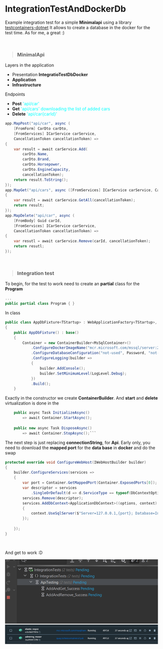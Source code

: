 # IntegrationTestAndDockerDb

Example integration test for a simple **Minimalapi** using a library
[testcontainers-dotnet](https://github.com/isen-ng/testcontainers-dotnet)
It allows to create a database in the docker for the
test time. As for me, a great :)

<br />

> ### MinimalApi

Layers in the application 

- Presentation **IntegratioTestDbDocker**
- **Application**
- **Infrastructure**

Endpoints 

- **Post** <span style="color: aqua">'api/car'</span>
- **Get** <span style="color: aqua">'api/cars' downloading the list of added cars</span>
- **Delete** <span style="color: aqua">'api/car{carId}'</span>

```c#
app.MapPost("api/car", async (
    [FromForm] CarDto carDto,
    [FromServices] ICarService carService, 
    CancellationToken cancellationToken) =>
{
    var result = await carService.Add(
        carDto.Name,
        carDto.Brand,
        carDto.Horsepower,
        carDto.EngineCapacity,
        cancellationToken);
    return result.ToString();
});
app.MapGet("api/cars", async ([FromServices] ICarService carService, CancellationToken cancellationToken) =>
{
    var result = await carService.GetAll(cancellationToken);
    return result;
});
app.MapDelete("api/car", async (
    [FromBody] Guid carId,
    [FromServices] ICarService carService,
    CancellationToken cancellationToken) =>
{
    var resutl = await carService.Remove(carId, cancellationToken);
    return resutl;
});
```

<br />

> ### Integration test

To begin, for the test to work
need to create an **partial** class for the **Program**

```c#
...
public partial class Program { }
```

In class

```c# 
public class AppDbFixture<TStartup> : WebApplicationFactory<TStartup>, IAsyncLifetime
{
    public AppDbFixture() : base()
    {
        Container = new ContainerBuilder<MsSqlContainer>()
            .ConfigureDockerImageName("mcr.microsoft.com/mssql/server:2017-latest-ubuntu")
            .ConfigureDatabaseConfiguration("not-used", Password, "not-used")
            .ConfigureLogging(builder =>
            {
                builder.AddConsole();
                builder.SetMinimumLevel(LogLevel.Debug);
            })
            .Build();
    }
```

Exactly in the constructor we create **ContainerBuilder**.
And **start** and **delete** virtualization is done in the

```c#
    public async Task InitializeAsync()
        => await Container.StartAsync();

    public new async Task DisposeAsync()
        => await Container.StopAsync();```

```

The next step is just replacing **connectionString**, for **Api**.
Early only, you need to download the **mapped port** for the **data base** in **docker** and do the swap

```c#
protected override void ConfigureWebHost(IWebHostBuilder builder)
{
    builder.ConfigureServices(services =>
    {
        var port = Container.GetMappedPort(Container.ExposedPorts[0]);
        var descriptor = services
            .SingleOrDefault(d => d.ServiceType == typeof(DbContextOptions<ApplicationDbContext>));
        services.Remove(descriptor);
        services.AddDbContext<ApplicationDbContext>((options, context) =>
        {
            context.UseSqlServer($"Server=127.0.0.1,{port}; Database=IntegrationTestDbDocker; User Id={Username}; Password={Password};");
        });

    });
}
```

<br />

And get to work :D

![Start test](imgs/p2.png)
![Docker images](imgs/p1.png)